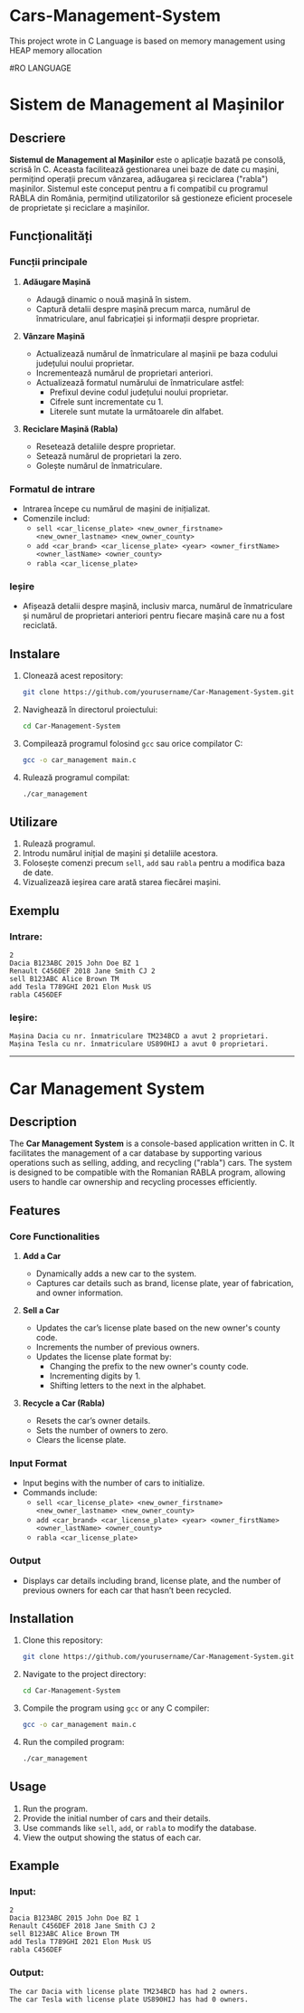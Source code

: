 # Cars-Management-System
This project wrote in C Language is based on memory management using HEAP memory allocation 

#RO LANGUAGE 

# Sistem de Management al Mașinilor

## Descriere
**Sistemul de Management al Mașinilor** este o aplicație bazată pe consolă, scrisă în C. Aceasta facilitează gestionarea unei baze de date cu mașini, permițind operații precum vânzarea, adăugarea și reciclarea ("rabla") mașinilor. Sistemul este conceput pentru a fi compatibil cu programul RABLA din România, permițind utilizatorilor să gestioneze eficient procesele de proprietate și reciclare a mașinilor.

## Funcționalități

### Funcții principale
1. **Adăugare Mașină**
   - Adaugă dinamic o nouă mașină în sistem.
   - Captură detalii despre mașină precum marca, numărul de înmatriculare, anul fabricației și informații despre proprietar.

2. **Vânzare Mașină**
   - Actualizează numărul de înmatriculare al mașinii pe baza codului județului noului proprietar.
   - Incrementează numărul de proprietari anteriori.
   - Actualizează formatul numărului de înmatriculare astfel:
     - Prefixul devine codul județului noului proprietar.
     - Cifrele sunt incrementate cu 1.
     - Literele sunt mutate la următoarele din alfabet.

3. **Reciclare Mașină (Rabla)**
   - Resetează detaliile despre proprietar.
   - Setează numărul de proprietari la zero.
   - Golește numărul de înmatriculare.

### Formatul de intrare
- Intrarea începe cu numărul de mașini de inițializat.
- Comenzile includ:
  - `sell <car_license_plate> <new_owner_firstname> <new_owner_lastname> <new_owner_county>`
  - `add <car_brand> <car_license_plate> <year> <owner_firstName> <owner_lastName> <owner_county>`
  - `rabla <car_license_plate>`

### Ieșire
- Afișează detalii despre mașină, inclusiv marca, numărul de înmatriculare și numărul de proprietari anteriori pentru fiecare mașină care nu a fost reciclată.

## Instalare
1. Clonează acest repository:
   ```bash
   git clone https://github.com/yourusername/Car-Management-System.git
   ```
2. Navighează în directorul proiectului:
   ```bash
   cd Car-Management-System
   ```
3. Compilează programul folosind `gcc` sau orice compilator C:
   ```bash
   gcc -o car_management main.c
   ```
4. Rulează programul compilat:
   ```bash
   ./car_management
   ```

## Utilizare
1. Rulează programul.
2. Introdu numărul inițial de mașini și detaliile acestora.
3. Folosește comenzi precum `sell`, `add` sau `rabla` pentru a modifica baza de date.
4. Vizualizează ieșirea care arată starea fiecărei mașini.

## Exemplu
### Intrare:
```plaintext
2
Dacia B123ABC 2015 John Doe BZ 1
Renault C456DEF 2018 Jane Smith CJ 2
sell B123ABC Alice Brown TM
add Tesla T789GHI 2021 Elon Musk US
rabla C456DEF
```

### Ieșire:
```plaintext
Mașina Dacia cu nr. înmatriculare TM234BCD a avut 2 proprietari.
Mașina Tesla cu nr. înmatriculare US890HIJ a avut 0 proprietari.
```

---

# Car Management System

## Description
The **Car Management System** is a console-based application written in C. It facilitates the management of a car database by supporting various operations such as selling, adding, and recycling ("rabla") cars. The system is designed to be compatible with the Romanian RABLA program, allowing users to handle car ownership and recycling processes efficiently.

## Features

### Core Functionalities
1. **Add a Car**
   - Dynamically adds a new car to the system.
   - Captures car details such as brand, license plate, year of fabrication, and owner information.

2. **Sell a Car**
   - Updates the car’s license plate based on the new owner's county code.
   - Increments the number of previous owners.
   - Updates the license plate format by:
     - Changing the prefix to the new owner's county code.
     - Incrementing digits by 1.
     - Shifting letters to the next in the alphabet.

3. **Recycle a Car (Rabla)**
   - Resets the car’s owner details.
   - Sets the number of owners to zero.
   - Clears the license plate.

### Input Format
- Input begins with the number of cars to initialize.
- Commands include:
  - `sell <car_license_plate> <new_owner_firstname> <new_owner_lastname> <new_owner_county>`
  - `add <car_brand> <car_license_plate> <year> <owner_firstName> <owner_lastName> <owner_county>`
  - `rabla <car_license_plate>`

### Output
- Displays car details including brand, license plate, and the number of previous owners for each car that hasn’t been recycled.

## Installation
1. Clone this repository:
   ```bash
   git clone https://github.com/yourusername/Car-Management-System.git
   ```
2. Navigate to the project directory:
   ```bash
   cd Car-Management-System
   ```
3. Compile the program using `gcc` or any C compiler:
   ```bash
   gcc -o car_management main.c
   ```
4. Run the compiled program:
   ```bash
   ./car_management
   ```

## Usage
1. Run the program.
2. Provide the initial number of cars and their details.
3. Use commands like `sell`, `add`, or `rabla` to modify the database.
4. View the output showing the status of each car.

## Example
### Input:
```plaintext
2
Dacia B123ABC 2015 John Doe BZ 1
Renault C456DEF 2018 Jane Smith CJ 2
sell B123ABC Alice Brown TM
add Tesla T789GHI 2021 Elon Musk US
rabla C456DEF
```

### Output:
```plaintext
The car Dacia with license plate TM234BCD has had 2 owners.
The car Tesla with license plate US890HIJ has had 0 owners.
```




